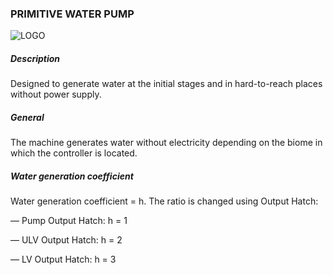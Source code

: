 ### PRIMITIVE WATER PUMP
![LOGO](https://gtimpact.space/media/gregtech/primwaterpump.png)
##### Description
Designed to generate water at the initial stages and in hard-to-reach places without power supply.
##### General
The machine generates water without electricity depending on the biome in which the controller is located.
##### Water generation coefficient
Water generation coefficient = h. The ratio is changed using Output Hatch:
— Pump Output Hatch: h = 1
— ULV Output Hatch: h = 2
— LV Output Hatch: h = 3
